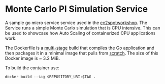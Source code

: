 # Monte Carlo PI Simulation Service


A sample go micro service service used in the [ec2spotworkshop](https://ec2spotworkshop.com/). The Service runs a simple Monte Carlo simulation that is CPU intensive. This can be used to showcase how Auto Scaling of containerized CPU applications work.

The Dockerfile is a [multi-stage](https://docs.docker.com/develop/develop-images/multistage-build/) build that
compiles the Go application and then packages it in a minimal image that pulls from [scratch](https://hub.docker.com/_/scratch/).
The size of this Docker image is ~ 3.2 MiB.

To build the container use:

```
docker build --tag $REPOSITORY_URI:$TAG .
```

